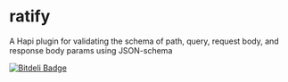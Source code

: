 ratify
======

A Hapi plugin for validating the schema of path, query, request body, and response body params using JSON-schema


[![Bitdeli Badge](https://d2weczhvl823v0.cloudfront.net/mac-/ratify/trend.png)](https://bitdeli.com/free "Bitdeli Badge")

